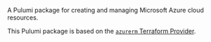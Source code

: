 A Pulumi package for creating and managing Microsoft Azure cloud resources.

This Pulumi package is based on the [`azurerm` Terraform Provider](https://github.com/terraform-providers/terraform-provider-azurerm).

